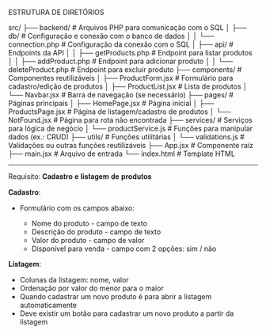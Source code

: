 ESTRUTURA DE DIRETÓRIOS

src/
├── backend/             # Arquivos PHP para comunicação com o SQL
│   ├── db/              # Configuração e conexão com o banco de dados
│   │   └── connection.php # Configuração da conexão com o SQL
│   ├── api/             # Endpoints da API
│   │   ├── getProducts.php # Endpoint para listar produtos
│   │   ├── addProduct.php  # Endpoint para adicionar produto
│   │   └── deleteProduct.php # Endpoint para excluir produto
├── components/          # Componentes reutilizáveis
│   ├── ProductForm.jsx  # Formulário para cadastro/edição de produtos
│   ├── ProductList.jsx  # Lista de produtos
│   └── Navbar.jsx       # Barra de navegação (se necessário)
├── pages/               # Páginas principais
│   ├── HomePage.jsx     # Página inicial
│   ├── ProductsPage.jsx # Página de listagem/cadastro de produtos
│   └── NotFound.jsx     # Página para rota não encontrada
├── services/            # Serviços para lógica de negócio
│   └── productService.js # Funções para manipular dados (ex.: CRUD)
├── utils/               # Funções utilitárias
│   └── validations.js   # Validações ou outras funções reutilizáveis
├── App.jsx              # Componente raiz
├── main.jsx             # Arquivo de entrada
└── index.html           # Template HTML

---------------------------------------------------------------------------------

Requisito: 𝐂𝐚𝐝𝐚𝐬𝐭𝐫𝐨 𝐞 𝐥𝐢𝐬𝐭𝐚𝐠𝐞𝐦 𝐝𝐞 𝐩𝐫𝐨𝐝𝐮𝐭𝐨𝐬

𝐂𝐚𝐝𝐚𝐬𝐭𝐫𝐨:

- Formulário com os campos abaixo:

  - Nome do produto - campo de texto
  - Descrição do produto - campo de texto
  - Valor do produto - campo de valor
  - Disponível para venda - campo com 2 opções: sim / não

𝐋𝐢𝐬𝐭𝐚𝐠𝐞𝐦:

- Colunas da listagem: nome, valor
- Ordenação por valor do menor para o maior
- Quando cadastrar um novo produto é para abrir a listagem automaticamente
- Deve existir um botão para cadastrar um novo produto a partir da listagem